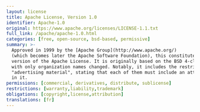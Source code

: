 ```yaml
---
layout: license
title: Apache License, Version 1.0
identifier: Apache-1.0
original: https://www.apache.org/licenses/LICENSE-1.1.txt
full_link: /apache/apache-1.0.html
categories: [free, open-source, bsd-based, permissive]
summary: >-
  Approved in 1999 by the [Apache Group](http://www.apache.org/)
  (which becomes later the Apache Software Foundation), this constitutes the first
  version of the Apache License. It is originally based on the BSD 4-clause license,
  with only organization names changed. Notably, it includes the restriction on
  "advertising material", stating that each of them must include an attribution
  in it.
permissions: [commercial, derivatives, distribute, sublicense]
restrictions: [warranty,liability,trademark]
obligations: [copyright,license,attribution]
translations: [fr]
---
```

